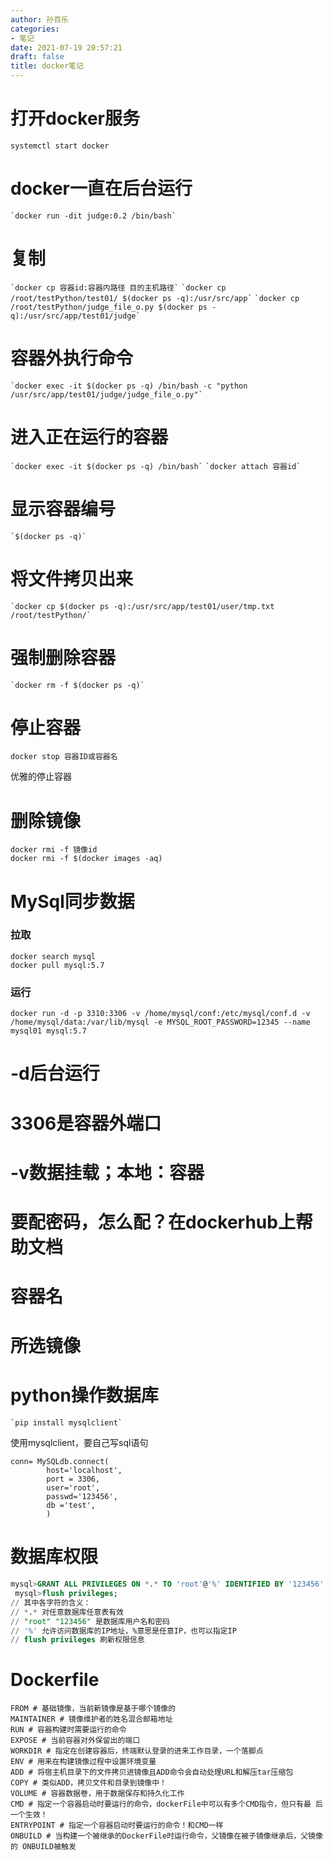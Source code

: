 ```yaml
---
author: 孙百乐
categories:
- 笔记
date: 2021-07-19 20:57:21
draft: false
title: docker笔记
---
```


# 打开docker服务

```shell
systemctl start docker
```

# docker一直在后台运行

`` `docker run -dit judge:0.2 /bin/bash` ``

# 复制

`` `docker cp 容器id:容器内路径 目的主机路径` `` `` `docker cp /root/testPython/test01/ $(docker ps -q):/usr/src/app` `` `` `docker cp /root/testPython/judge_file_o.py $(docker ps -q):/usr/src/app/test01/judge` ``

# 容器外执行命令

`` `docker exec -it $(docker ps -q) /bin/bash -c "python /usr/src/app/test01/judge/judge_file_o.py"` ``

# 进入正在运行的容器

`` `docker exec -it $(docker ps -q) /bin/bash` `` `` `docker attach 容器id` ``

# 显示容器编号

`` `$(docker ps -q)` ``

# 将文件拷贝出来

`` `docker cp $(docker ps -q):/usr/src/app/test01/user/tmp.txt /root/testPython/` ``

# 强制删除容器

`` `docker rm -f $(docker ps -q)` ``

# 停止容器

```
docker stop 容器ID或容器名
```

优雅的停止容器

# 删除镜像

```
docker rmi -f 镜像id
docker rmi -f $(docker images -aq)
```

# MySql同步数据

### 拉取

```
docker search mysql
docker pull mysql:5.7
```

### 运行

```
docker run -d -p 3310:3306 -v /home/mysql/conf:/etc/mysql/conf.d -v /home/mysql/data:/var/lib/mysql -e MYSQL_ROOT_PASSWORD=12345 --name mysql01 mysql:5.7
```

# \-d后台运行

# 3306是容器外端口

# \-v数据挂载；本地：容器

# 要配密码，怎么配？在dockerhub上帮助文档

# 容器名

# 所选镜像

# python操作数据库

`` `pip install mysqlclient` ``

使用mysqlclient，要自己写sql语句

```
conn= MySQLdb.connect(
        host='localhost',
        port = 3306,
        user='root',
        passwd='123456',
        db ='test',
        )
```

# 数据库权限

```sql
mysql>GRANT ALL PRIVILEGES ON *.* TO 'root'@'%' IDENTIFIED BY '123456' WITH GRANT OPTION;
 mysql>flush privileges;
// 其中各字符的含义：
// *.* 对任意数据库任意表有效
// "root" "123456" 是数据库用户名和密码
// '%' 允许访问数据库的IP地址，%意思是任意IP，也可以指定IP
// flush privileges 刷新权限信息
```

# Dockerfile

```
FROM # 基础镜像，当前新镜像是基于哪个镜像的 
MAINTAINER # 镜像维护者的姓名混合邮箱地址 
RUN # 容器构建时需要运行的命令 
EXPOSE # 当前容器对外保留出的端口 
WORKDIR # 指定在创建容器后，终端默认登录的进来工作目录，一个落脚点 
ENV # 用来在构建镜像过程中设置环境变量 
ADD # 将宿主机目录下的文件拷贝进镜像且ADD命令会自动处理URL和解压tar压缩包 
COPY # 类似ADD，拷贝文件和目录到镜像中！ 
VOLUME # 容器数据卷，用于数据保存和持久化工作 
CMD # 指定一个容器启动时要运行的命令，dockerFile中可以有多个CMD指令，但只有最 后一个生效！ 
ENTRYPOINT # 指定一个容器启动时要运行的命令！和CMD一样 
ONBUILD # 当构建一个被继承的DockerFile时运行命令，父镜像在被子镜像继承后，父镜像的 ONBUILD被触发
```